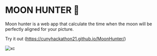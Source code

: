 # MOON HUNTER 🌙

Moon hunter is a web app that calculate the time when the moon will be perfectly aligned for your picture.

Try it out (https://cunyhackathon21.github.io/MoonHunter/) 

![xc](https://user-images.githubusercontent.com/63317015/188517377-39d2013f-c62a-4447-936f-a44434b365d2.JPG)
